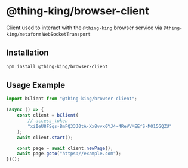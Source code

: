# @thing-king/browser-client

Client used to interact with the `@thing-king` browser service via `@thing-king/metaform` `WebSocketTransport`

## Installation

```bash
npm install @thing-king/browser-client
```

## Usage Example

```js
import bClient from "@thing-king/browser-client";

(async () => {
    const client = bClient(
        // access_token
        "xiIeU8FSqs-BmFQ33J0tA-Xx8vvx0YJ4-4ReVVMEEfS-M015GQZU"
    );
    await client.start();

    const page = await client.newPage();
    await page.goto("https://example.com");
})();
```

